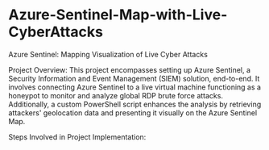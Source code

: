 # Azure-Sentinel-Map-with-Live-CyberAttacks
Azure Sentinel: Mapping Visualization of Live Cyber Attacks

Project Overview:
This project encompasses setting up Azure Sentinel, a Security Information and Event Management (SIEM) solution, end-to-end. It involves connecting Azure Sentinel to a live virtual machine functioning as a honeypot to monitor and analyze global RDP brute force attacks. Additionally, a custom PowerShell script enhances the analysis by retrieving attackers' geolocation data and presenting it visually on the Azure Sentinel Map.

Steps Involved in Project Implementation:

